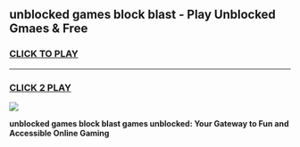 
## unblocked games block blast - Play Unblocked Gmaes & Free
<h3>
<a href="https://news.freeplayer.one?title=unblocked_games_block_blast&ref=23F">CLICK TO PLAY</a></h3>
<hr>

<h3>
<a href="https://news.freeplayer.one?title=unblocked_games_block_blast&ref=23F">CLICK 2 PLAY</a>
  
</h3>

<a href="https://news.freeplayer.one?title=unblocked_games_block_blast&ref=23F/"><img src="https://clearcache.store/games.png"></a>


**unblocked games block blast games unblocked: Your Gateway to Fun and Accessible Online Gaming**
